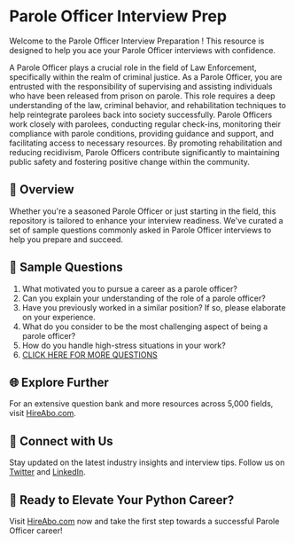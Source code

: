 # Parole Officer Interview Prep

Welcome to the Parole Officer Interview Preparation ! This resource is designed to help you ace your Parole Officer interviews with confidence.

A Parole Officer plays a crucial role in the field of Law Enforcement, specifically within the realm of criminal justice. As a Parole Officer, you are entrusted with the responsibility of supervising and assisting individuals who have been released from prison on parole. This role requires a deep understanding of the law, criminal behavior, and rehabilitation techniques to help reintegrate parolees back into society successfully. Parole Officers work closely with parolees, conducting regular check-ins, monitoring their compliance with parole conditions, providing guidance and support, and facilitating access to necessary resources. By promoting rehabilitation and reducing recidivism, Parole Officers contribute significantly to maintaining public safety and fostering positive change within the community.

## 🚀 Overview

Whether you're a seasoned Parole Officer or just starting in the field, this repository is tailored to enhance your interview readiness. We've curated a set of sample questions commonly asked in Parole Officer interviews to help you prepare and succeed.

## 📝 Sample Questions

1. What motivated you to pursue a career as a parole officer?
2. Can you explain your understanding of the role of a parole officer?
3. Have you previously worked in a similar position? If so, please elaborate on your experience.
4. What do you consider to be the most challenging aspect of being a parole officer?
5. How do you handle high-stress situations in your work?
6. [CLICK HERE FOR MORE QUESTIONS](https://hireabo.com/job/9_3_25/Parole%20Officer)

## 🌐 Explore Further

For an extensive question bank and more resources across 5,000 fields, visit [HireAbo.com](https://www.hireabo.com).

## 📱 Connect with Us

Stay updated on the latest industry insights and interview tips. Follow us on [Twitter](https://twitter.com/hireabo) and [LinkedIn](https://www.linkedin.com/in/hire-abo-3609972a8/).

## 🚀 Ready to Elevate Your Python Career?

Visit [HireAbo.com](https://www.hireabo.com) now and take the first step towards a successful Parole Officer career!